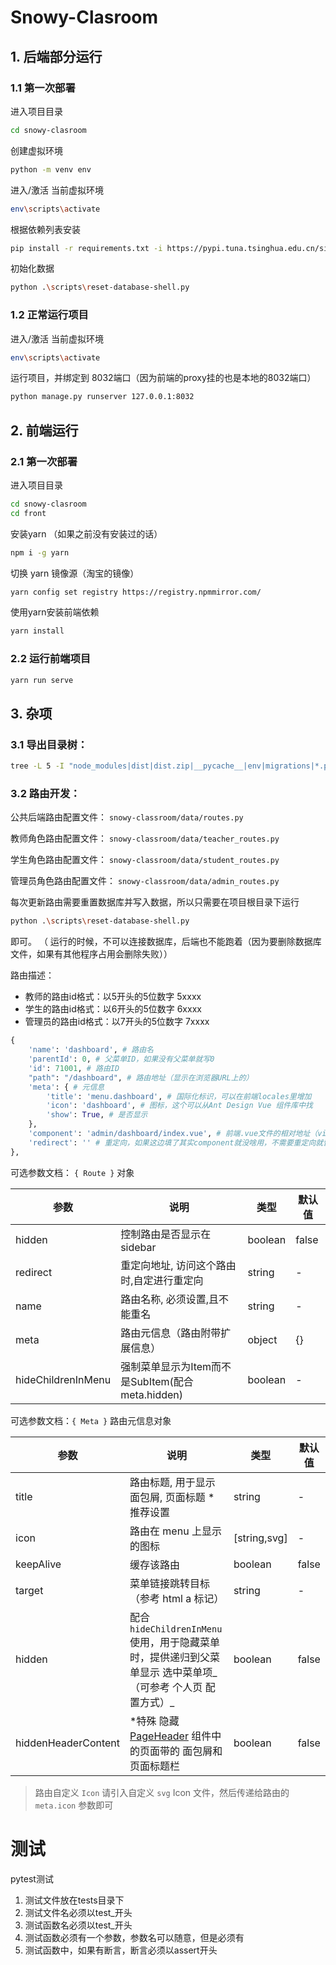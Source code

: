 # Snowy-Clasroom


## 1. 后端部分运行

### 1.1 第一次部署
进入项目目录 
```bash
cd snowy-clasroom
```


创建虚拟环境
```bash
python -m venv env
```

进入/激活 当前虚拟环境
```bash
env\scripts\activate
```


根据依赖列表安装
```bash
pip install -r requirements.txt -i https://pypi.tuna.tsinghua.edu.cn/simple
```

初始化数据

```bash
python .\scripts\reset-database-shell.py
```


### 1.2 正常运行项目

进入/激活 当前虚拟环境
```bash
env\scripts\activate
```

运行项目，并绑定到 8032端口（因为前端的proxy挂的也是本地的8032端口）
```bash
python manage.py runserver 127.0.0.1:8032
```


## 2. 前端运行

### 2.1 第一次部署
进入项目目录 
```bash
cd snowy-clasroom
cd front
```

安装yarn （如果之前没有安装过的话）
```bash
npm i -g yarn
```

切换 yarn 镜像源（淘宝的镜像）
```bash
yarn config set registry https://registry.npmmirror.com/
```

使用yarn安装前端依赖
```bash
yarn install
```
### 2.2 运行前端项目

```bash
yarn run serve
```

## 3. 杂项


### 3.1 导出目录树：
```bash
tree -L 5 -I "node_modules|dist|dist.zip|__pycache__|env|migrations|*.py|*.md" >tree.txt
```

### 3.2 路由开发：

公共后端路由配置文件： `snowy-classroom/data/routes.py`

教师角色路由配置文件： `snowy-classroom/data/teacher_routes.py`

学生角色路由配置文件： `snowy-classroom/data/student_routes.py`

管理员角色路由配置文件： `snowy-classroom/data/admin_routes.py`

每次更新路由需要重置数据库并写入数据，所以只需要在项目根目录下运行

```bash
python .\scripts\reset-database-shell.py
```

即可。 （ 运行的时候，不可以连接数据库，后端也不能跑着（因为要删除数据库文件，如果有其他程序占用会删除失败））


路由描述：

- 教师的路由id格式：以5开头的5位数字 5xxxx
- 学生的路由id格式：以6开头的5位数字 6xxxx
- 管理员的路由id格式：以7开头的5位数字 7xxxx
```python
{
    'name': 'dashboard', # 路由名
    'parentId': 0, # 父菜单ID，如果没有父菜单就写0
    'id': 71001, # 路由ID
    "path": "/dashboard", # 路由地址（显示在浏览器URL上的）
    'meta': { # 元信息
        'title': 'menu.dashboard', # 国际化标识，可以在前端locales里增加
        'icon': 'dashboard', # 图标，这个可以从Ant Design Vue 组件库中找
        'show': True, # 是否显示
    },
    'component': 'admin/dashboard/index.vue', # 前端.vue文件的相对地址（views为根目录，最前面不用写/）
    'redirect': '' # 重定向，如果这边填了其实component就没啥用，不需要重定向就留空字符串即可
},

```

可选参数文档：
`{ Route }` 对象

| 参数     | 说明                                      | 类型    | 默认值 |
| -------- | ----------------------------------------- | ------- | ------ |
| hidden   | 控制路由是否显示在 sidebar                | boolean | false |
| redirect | 重定向地址, 访问这个路由时,自定进行重定向 | string  | -      |
| name     | 路由名称, 必须设置,且不能重名           | string  | -      |
| meta     | 路由元信息（路由附带扩展信息）            | object  | {}     |
| hideChildrenInMenu | 强制菜单显示为Item而不是SubItem(配合 meta.hidden) | boolean  | -   |


可选参数文档：`{ Meta }` 路由元信息对象

| 参数                | 说明                                                         | 类型    | 默认值 |
| ------------------- | ------------------------------------------------------------ | ------- | ------ |
| title               | 路由标题, 用于显示面包屑, 页面标题 *推荐设置                 | string  | -      |
| icon                | 路由在 menu 上显示的图标                                     | [string,svg]  | -      |
| keepAlive           | 缓存该路由                                                   | boolean | false  |
| target              | 菜单链接跳转目标（参考 html a 标记）                          | string | -  |
| hidden              | 配合`hideChildrenInMenu`使用，用于隐藏菜单时，提供递归到父菜单显示 选中菜单项_（可参考 个人页 配置方式）_ | boolean | false  |
| hiddenHeaderContent | *特殊 隐藏 [PageHeader](https://github.com/vueComponent/ant-design-vue-pro/blob/master/src/components/PageHeader/PageHeader.vue#L6) 组件中的页面带的 面包屑和页面标题栏 | boolean | false  |

> 路由自定义 `Icon` 请引入自定义 `svg` Icon 文件，然后传递给路由的 `meta.icon` 参数即可


# 测试
pytest测试

1. 测试文件放在tests目录下
2. 测试文件名必须以test_开头
3. 测试函数名必须以test_开头
4. 测试函数必须有一个参数，参数名可以随意，但是必须有
5. 测试函数中，如果有断言，断言必须以assert开头